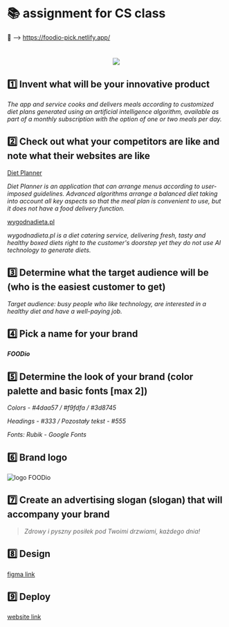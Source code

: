 # 📚 assignment for CS class

👀 --> https://foodio-pick.netlify.app/

<h1 align="center">
   <img src="https://ik.imagekit.io/lorinnio/FOODio.png?updatedAt=1678815805612">
</h1>

## 1️⃣ Invent what will be your innovative product

_The app and service cooks and delivers meals according to customized diet plans generated using an artificial intelligence algorithm, available as part of a monthly subscription with the option of one or two meals per day._

## 2️⃣ Check out what your competitors are like and note what their websites are like

[Diet Planner](https://dietplannerapp.com/pl/)

_Diet Planner is an application that can arrange menus according to user-imposed guidelines. Advanced algorithms arrange a balanced diet taking into account all key aspects so that the meal plan is convenient to use, but it does not have a food delivery function._

[wygodnadieta.pl](https://www.wygodnadieta.pl/)

_wygodnadieta.pl is a diet catering service, delivering fresh, tasty and healthy boxed diets right to the customer's doorstep yet they do not use AI technology to generate diets._

## 3️⃣ Determine what the target audience will be (who is the easiest customer to get)

_Target audience: busy people who like technology, are interested in a healthy diet and have a well-paying job._

## 4️⃣ Pick a name for your brand

**_FOODio_**

## 5️⃣ Determine the look of your brand (color palette and basic fonts [max 2])

_Colors - #4daa57 / #f9fdfa / #3d8745_

_Headings - #333 / Pozostały tekst - #555_

_Fonts: Rubik - Google Fonts_

## 6️⃣ Brand logo

![logo FOODio](https://i.postimg.cc/0NYxLH4D/logo.png)

## 7️⃣ Create an advertising slogan (slogan) that will accompany your brand

> _Zdrowy i pyszny posiłek pod Twoimi drzwiami, każdego dnia!_

## 8️⃣ Design

[figma link](https://www.figma.com/file/p7OP83BYRStOEvmGLKGTlr/FOODio---pick?node-id=0%3A1&t=CxCKESW18kto4UkL-1)

## 9️⃣ Deploy

[website link](https://foodio-pick.netlify.app/)
